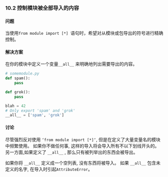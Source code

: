 ### 10.2 控制模块被全部导入的内容

#### 问题

当使用`from module import [*] `语句时，希望对从模块或包导出的符号进行精确控制。

#### 解决方案

在你的模块中定义一个变量`__all__` 来明确地列出需要导出的内容。

```python
# somemodule.py
def spam():
    pass

def grok():
    pass

blah = 42
# Only export 'spam' and 'grok'
__all__ = ['spam', 'grok']
```

#### 讨论

尽管强烈反对使用 `‘from module import [*]‘`, 但是在定义了大量变量名的模块中频繁使用。 如果你不做任何事, 这样的导入将会导入所有不以下划线开头的。 另一方面,如果定义了 `__all__` , 那么只有被列举出的东西会被导出。

如果你将 `__all__` 定义成一个空列表, 没有东西将被导入。 如果 `__all__` 包含未定义的名字, 在导入时引起`AttributeError`。

